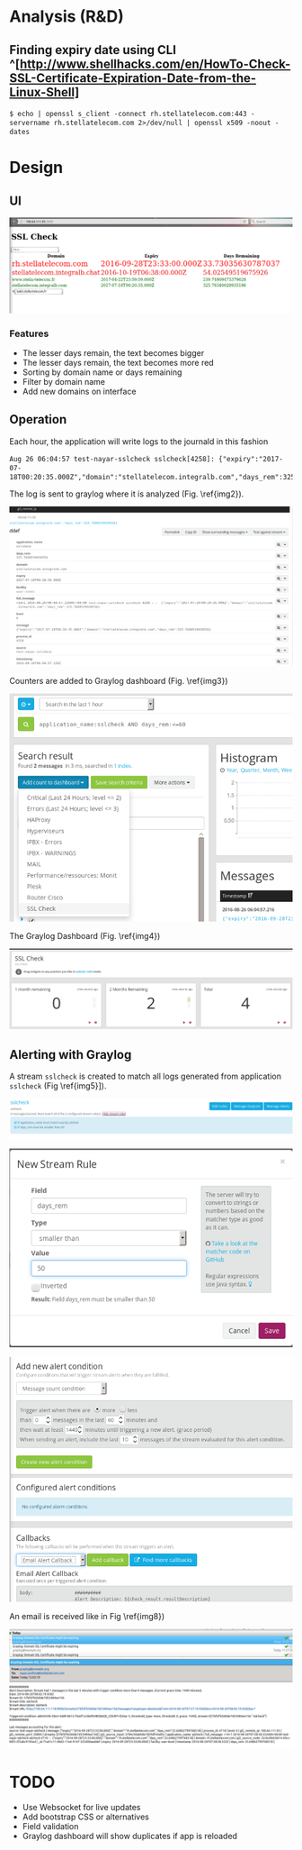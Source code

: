 # Analysis (R&D)
## Finding expiry date using CLI ^[http://www.shellhacks.com/en/HowTo-Check-SSL-Certificate-Expiration-Date-from-the-Linux-Shell]

```
$ echo | openssl s_client -connect rh.stellatelecom.com:443 -servername rh.stellatelecom.com 2>/dev/null | openssl x509 -noout -dates

```

# Design
## UI

![Main Interface](./img/dashboard.png)

### Features

- The lesser days remain, the text becomes bigger
- The lesser days remain, the text becomes more red
- Sorting by domain name or days remaining
- Filter by domain name
- Add new domains on interface

## Operation

Each hour, the application will write logs to the journald in this fashion

```
Aug 26 06:04:57 test-nayar-sslcheck sslcheck[4258]: {"expiry":"2017-07-18T00:20:35.000Z","domain":"stellatelecom.integralb.com","days_rem":325.7608539930556}
```

The log is sent to graylog where it is analyzed (Fig. \ref{img2}).

![Viewing a log on Graylog\label{img2}](./img/graylogdomain.png)

Counters are added to Graylog dashboard (Fig. \ref{img3})

![Adding a counter on Graylog dashboard\label{img3}](./img/addcounter.png)

The Graylog Dashboard (Fig. \ref{img4})

![Graylog dashboard\label{img4}](./img/graylogdashboard.png)

## Alerting with Graylog

A stream `sslcheck` is created to match all logs generated from application `sslcheck` (Fig \ref{img5}]).

![Graylog stream\label{img5}](./img/graylogstream.png)

![Graylog stream\label{img6}](./img/addnewalertcondition1.png)

![Adding alerts\label{img7}](./img/addnewalertcondition.png)

An email is received like in Fig \ref{img8})

![Graylog Email\label{img8}](./img/email.png)

# TODO

- Use Websocket for live updates
- Add bootstrap CSS or alternatives
- Field validation
- Graylog dashboard will show duplicates if app is reloaded